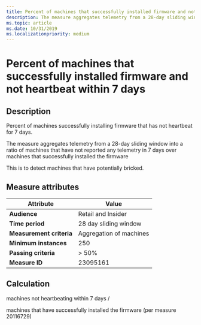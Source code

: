 ```yaml
---
title: Percent of machines that successfully installed firmware and not heartbeat within 7 days
description: The measure aggregates telemetry from a 28-day sliding window into a ratio of machines that have not reported any telemetry in 7 days over machines that successfully installed the firmware
ms.topic: article
ms.date: 10/31/2019
ms.localizationpriority: medium
---
```

 
# Percent of machines that successfully installed firmware and not heartbeat within 7 days

## Description

Percent of machines successfully installing firmware that has not heartbeat for 7 days.   

The measure aggregates telemetry from a 28-day sliding window into a ratio of machines that have not reported any telemetry in 7 days over machines that successfully installed the firmware

This is to detect machines that have potentially bricked. 

## Measure attributes

|Attribute|Value|
|----|----|
|**Audience**|Retail and Insider|
|**Time period**|28 day sliding window|
|**Measurement criteria**|Aggregation of machines|
|**Minimum instances**|250|
|**Passing criteria**|> 50%|
|**Measure ID**|23095161|

## Calculation

machines not heartbeating within 7 days /

machines that have successfully installed the firmware (per measure 20116729)

